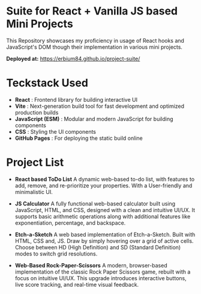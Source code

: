 # Suite for React + Vanilla JS based Mini Projects 

This Repository showcases my proficiency in usage of React hooks and JavaScript's DOM though their implementation in various mini projects.

**Deployed at:** https://erbium84.github.io/project-suite/

# Teckstack Used
- **React** : Frontend library for building interactive UI
- **Vite** : Next-generation build tool for fast development and optimized production builds
- **JavaScript (ESM)** : Modular and modern JavaScript for building components
- **CSS** : Styling the UI components
- **GitHub Pages** : For deploying the static build online

# Project List
- **React based ToDo List**
    A dynamic web-based to-do list, with features to add, remove, and re-prioritize your properties. With a User-friendly and minimalistic UI.

- **JS Calculator**
    A fully functional web-based calculator built using JavaScript, HTML, and CSS, designed with a clean and intuitive UI/UX. It supports basic arithmetic operations along with     additional features like exponentiation, percentage, and backspace.

- **Etch-a-Sketch**
    A web based implementation of Etch-a-Sketch. Built with HTML, CSS and, JS. Draw by simply hovering over a grid of active cells. Choose between HD (High Definition) and SD       (Standard Definition) modes to switch grid resolutions.

- **Web-Based Rock-Paper-Scissors**
     A modern, browser-based implementation of the classic Rock Paper Scissors game, rebuilt with a focus on intuitive UI/UX. This upgrade introduces interactive buttons,         live score tracking, and real-time visual feedback.

  

  
